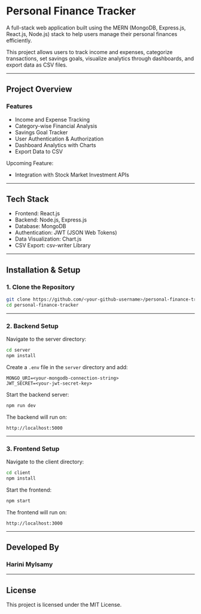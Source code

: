 # Personal Finance Tracker

A full-stack web application built using the MERN (MongoDB, Express.js, React.js, Node.js) stack to help users manage their personal finances efficiently.

This project allows users to track income and expenses, categorize transactions, set savings goals, visualize analytics through dashboards, and export data as CSV files.

---

## Project Overview

### Features
- Income and Expense Tracking
- Category-wise Financial Analysis
- Savings Goal Tracker
- User Authentication & Authorization
- Dashboard Analytics with Charts
- Export Data to CSV

Upcoming Feature:
- Integration with Stock Market Investment APIs

---

## Tech Stack

- Frontend: React.js
- Backend: Node.js, Express.js
- Database: MongoDB
- Authentication: JWT (JSON Web Tokens)
- Data Visualization: Chart.js
- CSV Export: csv-writer Library

---

## Installation & Setup

### 1. Clone the Repository

```bash
git clone https://github.com/<your-github-username>/personal-finance-tracker.git
cd personal-finance-tracker
```

---

### 2. Backend Setup

Navigate to the server directory:

```bash
cd server
npm install
```

Create a `.env` file in the `server` directory and add:

```
MONGO_URI=<your-mongodb-connection-string>
JWT_SECRET=<your-jwt-secret-key>
```

Start the backend server:

```bash
npm run dev
```

The backend will run on:

```
http://localhost:5000
```

---

### 3. Frontend Setup

Navigate to the client directory:

```bash
cd client
npm install
```

Start the frontend:

```bash
npm start
```

The frontend will run on:

```
http://localhost:3000
```

---

## Developed By

### Harini Mylsamy

---

## License

This project is licensed under the MIT License.

